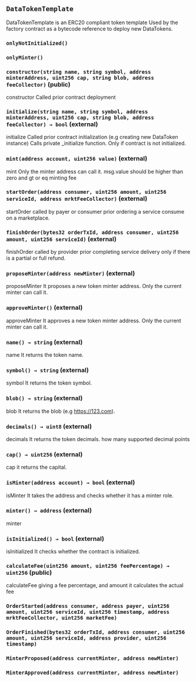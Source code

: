 ## `DataTokenTemplate`



DataTokenTemplate is an ERC20 compliant token template
    Used by the factory contract as a bytecode reference to 
    deploy new DataTokens.

### `onlyNotInitialized()`





### `onlyMinter()`






### `constructor(string name, string symbol, address minterAddress, uint256 cap, string blob, address feeCollector)` (public)



constructor
    Called prior contract deployment


### `initialize(string name, string symbol, address minterAddress, uint256 cap, string blob, address feeCollector) → bool` (external)



initialize
    Called prior contract initialization (e.g creating new DataToken instance)
    Calls private _initialize function. Only if contract is not initialized.


### `mint(address account, uint256 value)` (external)



mint
    Only the minter address can call it.
    msg.value should be higher than zero and gt or eq minting fee


### `startOrder(address consumer, uint256 amount, uint256 serviceId, address mrktFeeCollector)` (external)



startOrder
    called by payer or consumer prior ordering a service consume on a marketplace.


### `finishOrder(bytes32 orderTxId, address consumer, uint256 amount, uint256 serviceId)` (external)



finishOrder
    called by provider prior completing service delivery only
    if there is a partial or full refund.


### `proposeMinter(address newMinter)` (external)



proposeMinter
    It proposes a new token minter address.
    Only the current minter can call it.


### `approveMinter()` (external)



approveMinter
    It approves a new token minter address.
    Only the current minter can call it.

### `name() → string` (external)



name
    It returns the token name.


### `symbol() → string` (external)



symbol
    It returns the token symbol.


### `blob() → string` (external)



blob
    It returns the blob (e.g https://123.com).


### `decimals() → uint8` (external)



decimals
    It returns the token decimals.
    how many supported decimal points


### `cap() → uint256` (external)



cap
    it returns the capital.


### `isMinter(address account) → bool` (external)



isMinter
    It takes the address and checks whether it has a minter role.


### `minter() → address` (external)



minter


### `isInitialized() → bool` (external)



isInitialized
    It checks whether the contract is initialized.


### `calculateFee(uint256 amount, uint256 feePercentage) → uint256` (public)



calculateFee
    giving a fee percentage, and amount it calculates the actual fee



### `OrderStarted(address consumer, address payer, uint256 amount, uint256 serviceId, uint256 timestamp, address mrktFeeCollector, uint256 marketFee)`





### `OrderFinished(bytes32 orderTxId, address consumer, uint256 amount, uint256 serviceId, address provider, uint256 timestamp)`





### `MinterProposed(address currentMinter, address newMinter)`





### `MinterApproved(address currentMinter, address newMinter)`





